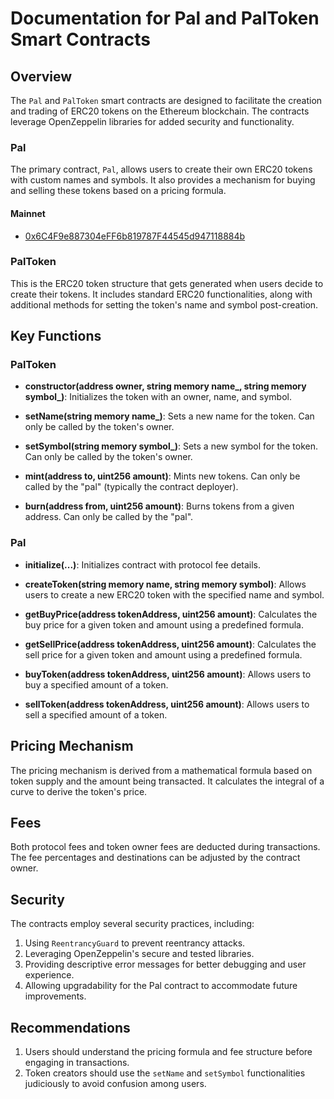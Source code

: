 # Documentation for Pal and PalToken Smart Contracts

## Overview
The `Pal` and `PalToken` smart contracts are designed to facilitate the creation and trading of ERC20 tokens on the Ethereum blockchain. The contracts leverage OpenZeppelin libraries for added security and functionality.

### Pal
The primary contract, `Pal`, allows users to create their own ERC20 tokens with custom names and symbols. It also provides a mechanism for buying and selling these tokens based on a pricing formula.

#### Mainnet
- [0x6C4F9e887304eFF6b819787F44545d947118884b](https://basescan.org/address/0x6C4F9e887304eFF6b819787F44545d947118884b)

### PalToken
This is the ERC20 token structure that gets generated when users decide to create their tokens. It includes standard ERC20 functionalities, along with additional methods for setting the token's name and symbol post-creation.

## Key Functions

### PalToken

- **constructor(address owner, string memory name_, string memory symbol_)**: Initializes the token with an owner, name, and symbol.
  
- **setName(string memory name_)**: Sets a new name for the token. Can only be called by the token's owner.

- **setSymbol(string memory symbol_)**: Sets a new symbol for the token. Can only be called by the token's owner.

- **mint(address to, uint256 amount)**: Mints new tokens. Can only be called by the "pal" (typically the contract deployer).

- **burn(address from, uint256 amount)**: Burns tokens from a given address. Can only be called by the "pal".

### Pal

- **initialize(...)**: Initializes contract with protocol fee details.

- **createToken(string memory name, string memory symbol)**: Allows users to create a new ERC20 token with the specified name and symbol.

- **getBuyPrice(address tokenAddress, uint256 amount)**: Calculates the buy price for a given token and amount using a predefined formula.

- **getSellPrice(address tokenAddress, uint256 amount)**: Calculates the sell price for a given token and amount using a predefined formula.

- **buyToken(address tokenAddress, uint256 amount)**: Allows users to buy a specified amount of a token.

- **sellToken(address tokenAddress, uint256 amount)**: Allows users to sell a specified amount of a token.

## Pricing Mechanism

The pricing mechanism is derived from a mathematical formula based on token supply and the amount being transacted. It calculates the integral of a curve to derive the token's price.

## Fees

Both protocol fees and token owner fees are deducted during transactions. The fee percentages and destinations can be adjusted by the contract owner.

## Security

The contracts employ several security practices, including:

1. Using `ReentrancyGuard` to prevent reentrancy attacks.
2. Leveraging OpenZeppelin's secure and tested libraries.
3. Providing descriptive error messages for better debugging and user experience.
4. Allowing upgradability for the Pal contract to accommodate future improvements.

## Recommendations

1. Users should understand the pricing formula and fee structure before engaging in transactions.
2. Token creators should use the `setName` and `setSymbol` functionalities judiciously to avoid confusion among users.
